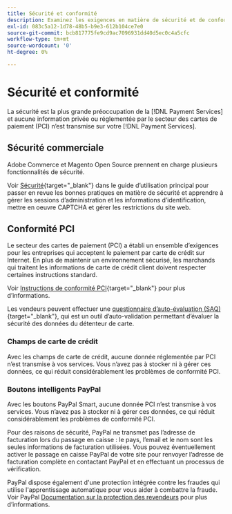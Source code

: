 ```yaml
---
title: Sécurité et conformité
description: Examinez les exigences en matière de sécurité et de conformité de votre site.
exl-id: 083c5a12-1d78-48b5-b9e3-612b104ce7e0
source-git-commit: bcb817775fe9cd9ac7096931dd40d5ec0c4a5cfc
workflow-type: tm+mt
source-wordcount: '0'
ht-degree: 0%

---
```


# Sécurité et conformité

La sécurité est la plus grande préoccupation de la [!DNL Payment Services] et aucune information privée ou réglementée par le secteur des cartes de paiement (PCI) n’est transmise sur votre [!DNL Payment Services].

## Sécurité commerciale

Adobe Commerce et Magento Open Source prennent en charge plusieurs fonctionnalités de sécurité.

Voir [Sécurité](https://docs.magento.com/user-guide/stores/security.html){target=&quot;_blank&quot;} dans le guide d’utilisation principal pour passer en revue les bonnes pratiques en matière de sécurité et apprendre à gérer les sessions d’administration et les informations d’identification, mettre en oeuvre CAPTCHA et gérer les restrictions du site web.

## Conformité PCI

Le secteur des cartes de paiement (PCI) a établi un ensemble d’exigences pour les entreprises qui acceptent le paiement par carte de crédit sur Internet. En plus de maintenir un environnement sécurisé, les marchands qui traitent les informations de carte de crédit client doivent respecter certaines instructions standard.

Voir [Instructions de conformité PCI](https://docs.magento.com/user-guide/stores/compliance-pci.html){target=&quot;_blank&quot;} pour plus d’informations.

Les vendeurs peuvent effectuer une [questionnaire d’auto-évaluation (SAQ)](https://www.pcisecuritystandards.org/pci_security/completing_self_assessment){target=&quot;_blank&quot;}, qui est un outil d’auto-validation permettant d’évaluer la sécurité des données du détenteur de carte.

### Champs de carte de crédit

Avec les champs de carte de crédit, aucune donnée réglementée par PCI n’est transmise à vos services. Vous n’avez pas à stocker ni à gérer ces données, ce qui réduit considérablement les problèmes de conformité PCI.

### Boutons intelligents PayPal

Avec les boutons PayPal Smart, aucune donnée PCI n’est transmise à vos services. Vous n’avez pas à stocker ni à gérer ces données, ce qui réduit considérablement les problèmes de conformité PCI.

Pour des raisons de sécurité, PayPal ne transmet pas l’adresse de facturation lors du passage en caisse : le pays, l’email et le nom sont les seules informations de facturation utilisées. Vous pouvez éventuellement activer le passage en caisse PayPal de votre site pour renvoyer l’adresse de facturation complète en contactant PayPal et en effectuant un processus de vérification.

PayPal dispose également d&#39;une protection intégrée contre les fraudes qui utilise l&#39;apprentissage automatique pour vous aider à combattre la fraude. Voir PayPal [Documentation sur la protection des revendeurs](https://www.paypal.com/us/webapps/mpp/security/seller-protection) pour plus d’informations.
